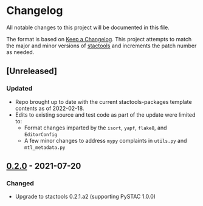 # Changelog

All notable changes to this project will be documented in this file.

The format is based on [Keep a Changelog](https://keepachangelog.com/en/1.0.0/). This project attempts to match the major and minor versions of [stactools](https://github.com/stac-utils/stactools) and increments the patch number as needed.

## [Unreleased]

### Updated

- Repo brought up to date with the current stactools-packages template contents as of 2022-02-18.
- Edits to existing source and test code as part of the update were limited to:
    - Format changes imparted by the `isort`, `yapf`, `flake8`, and `EditorConfig`
    - A few minor changes to address `mypy` complaints in `utils.py` and `mtl_metadata.py`

## [0.2.0] - 2021-07-20

### Changed

- Upgrade to stactools 0.2.1.a2 (supporting PySTAC 1.0.0)

[0.2.0]: <https://github.com/stactools-packages/landsat/releases/tag/v0.2.0>
